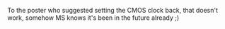 To the poster who suggested setting the CMOS clock back, that doesn't work, somehow MS knows it's been in the future already ;)